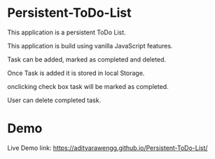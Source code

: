 # Persistent-ToDo-List

This application is a persistent ToDo List.

This application is build using vanilla JavaScript features.

Task can be added, marked as completed and deleted.

Once Task is added it is stored in local Storage.

onclicking check box task will be marked as completed.

User can delete completed task.

# Demo

Live Demo link:  https://adityarawengg.github.io/Persistent-ToDo-List/

